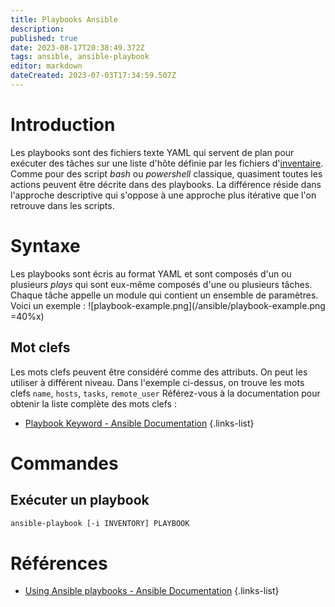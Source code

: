 ```yaml
---
title: Playbooks Ansible
description: 
published: true
date: 2023-08-17T20:38:49.372Z
tags: ansible, ansible-playbook
editor: markdown
dateCreated: 2023-07-03T17:34:59.507Z
---
```


# Introduction
Les playbooks sont des fichiers texte YAML qui servent de plan pour exécuter des tâches sur une liste d'hôte définie par les fichiers d'[inventaire](/ansible/inventory). Comme pour des script *bash* ou *powershell* classique, quasiment toutes les actions peuvent être décrite dans des playbooks. La différence réside dans l'approche descriptive qui s'oppose à une approche plus itérative que l'on retrouve dans les scripts.

# Syntaxe
Les playbooks sont écris au format YAML et sont composés d'un ou plusieurs *plays* qui sont eux-même composés d'une ou plusieurs tâches. Chaque tâche appelle un module qui contient un ensemble de paramètres.
Voici un exemple :
![playbook-example.png](/ansible/playbook-example.png =40%x)

## Mot clefs
Les mots clefs peuvent être considéré comme des attributs. On peut les utiliser à différent niveau. Dans l'exemple ci-dessus, on trouve les mots clefs `name`, `hosts`, `tasks`, `remote_user` Référez-vous à la documentation pour obtenir la liste complète des mots clefs :
- [Playbook Keyword - Ansible Documentation](https://docs.ansible.com/ansible/latest/reference_appendices/playbooks_keywords.html)
{.links-list}


# Commandes
## Exécuter un playbook
```bash
ansible-playbook [-i INVENTORY] PLAYBOOK
```

# Références
- [Using Ansible playbooks - Ansible Documentation](https://docs.ansible.com/ansible/latest/playbook_guide/index.html)
{.links-list}